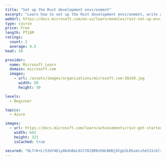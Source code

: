 ```yaml
---
title: "Set up the Rust development environment"
excerpt: "Learn how to set up the Rust development environment, write a program, and use the Cargo build system."
webUrl: https://docs.microsoft.com/en-us/learn/modules/rust-set-up-environment/
type: course
price: Free
length: PT16M
ratings:
  count: 2
  average: 4.5
heat: 50

provider:
  name: Microsoft Learn
  domain: microsoft.com
  images:
    - url: /assets/images/organizations/microsoft.com-50x50.jpg
      width: 50
      height: 50

levels:
  - Beginner

topics:
  - Azure

images:
  - url: https://docs.microsoft.com/learn/achievements/rust-get-started-social.png
    width: 641
    height: 321
    isCached: true

secured: "OL7rK+LrS3UY4Eiy8bdnBoL6CCY0JQR0zhHLNHDjOlgUJLRSxmcv5eS31cklrFMPnU7v9KPzoeulxp4BVRuDeq3D5sYKQ9aU/UuR/SQPxnshEami8q/g/c+Lymay/7pifOy9Wk1/LAqBl8wGTmwdgiN06c2ldoa42myMueqJLVMgL688geKPdJV1z3csZeontLb/tfg+XMaAm1uW2EAUouipmfhIFnTlSStjn0AdYk/30RdDWUt8sb2Q72GsHDEij03XjZk9OJMiLSLN2CfFsiTP1nlHhosJ9cIzjOs8mvH5l0bHhs9ts7ZmSzKKher9lbLkkMajWyJRVmon1a/O+emm+YzzyUBfpaI9GtGDjJZPIwJam7TtvrtBlrRKB9IZ+TqtcoRDXtVeF88L0J+ssg==;wbni/s4MP5WHOK3dVHDhug=="
---
```


